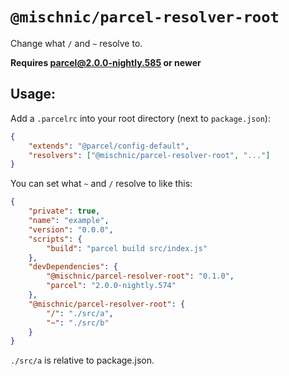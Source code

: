 # `@mischnic/parcel-resolver-root`

Change what `/` and `~` resolve to.

**Requires parcel@2.0.0-nightly.585 or newer**

## Usage:

Add a `.parcelrc` into your root directory (next to `package.json`):

```json
{
	"extends": "@parcel/config-default",
	"resolvers": ["@mischnic/parcel-resolver-root", "..."]
}
```

You can set what `~` and `/` resolve to like this:

```json
{
	"private": true,
	"name": "example",
	"version": "0.0.0",
	"scripts": {
		"build": "parcel build src/index.js"
	},
	"devDependencies": {
		"@mischnic/parcel-resolver-root": "0.1.0",
		"parcel": "2.0.0-nightly.574"
	},
	"@mischnic/parcel-resolver-root": {
		"/": "./src/a",
		"~": "./src/b"
	}
}
```

`./src/a` is relative to package.json.

